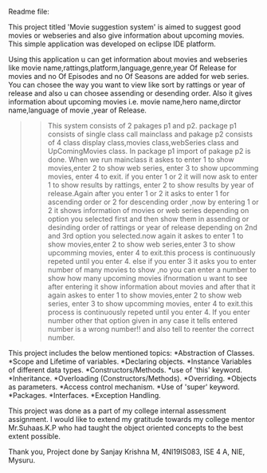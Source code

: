 Readme file:

This project titled 'Movie suggestion system' is aimed to suggest good movies or webseries and also give information about upcoming movies.
This simple application was developed on eclipse IDE platform.

Using this application u can get information about movies and webseries like movie name,rattings,platform,language,genre,year Of Release for movies and 
no Of Episodes and no Of Seasons are added for web series.
You can chosee the way you want to view like sort by rattings or year of release and also u can chosee assending or desending order.
Also it gives information about upcoming movies i.e. movie name,hero name,dirctor name,language of movie ,year of Release.

>>This system consists of 2 pakages p1 and p2.
>>package p1 consists of single class call mainclass and pakage p2 consists of 4 class display class,movies class,webSeries class and UpComingMovies class.
>>In package p1 import of pakage p2 is done.
>>When we run mainclass it askes to enter 1 to show movies,enter 2 to show web series, enter 3 to show upcomming movies, enter 4 to exit.
>>if you enter 1 or 2 it will now ask to enter 1 to show results by rattings, enter 2 to show results by year of release.Again after you enter
1 or 2 it asks to enter 1 for ascending order or 2 for descending order ,now by entering 1 or 2 it shows information of movies or web series 
depending on option you selected first and then show them in assending or desinding order of rattings or year of release depending on 2nd and 3rd
option you selected.now again it askes to enter 1 to show movies,enter 2 to show web series,enter 3 to show upcomming movies, 
enter 4 to exit.this process is continuously repeted until you enter 4.
>>else if you enter 3 it asks you to enter number of many movies to show ,no you can enter a number to show how many upcoming movies ifnormation u want
to see after entering it show information about movies and after that it again askes to enter 1 to show movies,enter 2 to show web series,
enter 3 to show upcomming movies, enter 4 to exit.this process is continuously repeted until you enter 4.
>>If you enter number other that option given in any case it tells entered number is a wrong number!! and also tell to reenter the correct number.


This project includes the below mentioned topics:
*Abstraction of Classes. 
*Scope and Lifetime of variables.
*Declaring objects.
*Instance Variables of different data types.
*Constructors/Methods.
*use of 'this' keyword.
*Inheritance.
*Overloading (Constructors/Methods).
*Overriding.
*Objects as parameters.
*Access control mechanism.
*Use of 'super' keyword. 
*Packages.
*Interfaces.
*Exception Handling.

This project was done as a part of my college internal assessment assignment.
I would like to extend my gratitude towards my college mentor Mr.Suhaas.K.P who had taught the object oriented concepts to the best extent possible.

Thank you,
Project done by Sanjay Krishna M,
4NI19IS083,
ISE 4 A,
NIE, Mysuru.

